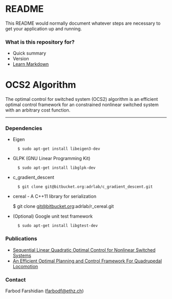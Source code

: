 # README #

This README would normally document whatever steps are necessary to get your application up and running.

### What is this repository for? ###

* Quick summary
* Version
* [Learn Markdown](https://bitbucket.org/tutorials/markdowndemo)

# OCS2 Algorithm

The optimal control for switched system (OCS2) algorithm is an efficient optimal control framework for an constrained nonlinear switched system with an arbitrary cost function.

------------------------------------------------------------------------------------
### Dependencies 

- Eigen

        $ sudo apt-get install libeigen3-dev
          
- GLPK (GNU Linear Programming Kit)

        $ sudo apt-get install libglpk-dev 

- c_gradient_descent

        $ git clone git@bitbucket.org:adrlab/c_gradient_descent.git

- cereal - A C++11 library for serialization
	
	$ git clone git@bitbucket.org:adrlab/r_cereal.git

- (Optional) Google unit test framework

        $ sudo apt-get install libgtest-dev                 

### Publications 

* [Sequential Linear Quadratic Optimal Control for Nonlinear Switched Systems](https://arxiv.org/abs/1609.02198)
* [An Efficient Optimal Planning and Control Framework For Quadrupedal Locomotion](https://arxiv.org/abs/1609.09861)


### Contact 
Farbod Farshidian (farbodf@ethz.ch)